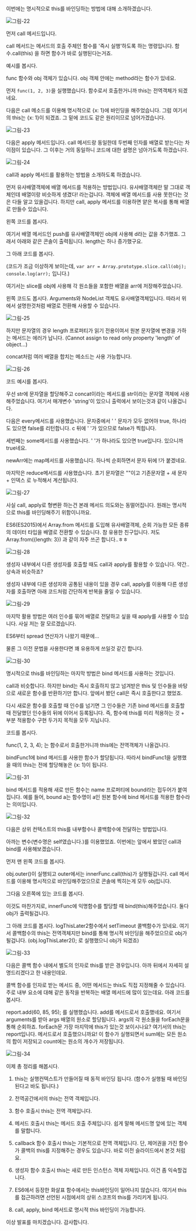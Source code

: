 이번에는 명시적으로 this를 바인딩하는 방법에 대해 소개하겠습니다.

![그림-22](https://github.com/inu-appcenter/core-javascript-study/blob/main/ch03/images/022.png?raw=true "그림-22")

먼저 call 메서드입니다.

call 메서드는 메서드의 호출 주체인 함수를 '즉시 실행'하도록 하는 명령입니다. 함수.call(this) 을 하면 함수가 바로 실행된다는거죠.

예시를 봅시다.

func 함수와 obj 객체가 있습니다. obj 객체 안에는 method라는 함수가 있네요.

먼저 `func(1, 2, 3)`을 실행했습니다. 함수로서 호출한거니까 this는 전역객체가 되겠네요.

다음은 call 메소드를 이용해 명시적으로 {x: 1}에 바인딩을 해주었습니다. 그럼 여기서의 this는 {x: 1}이 되겠죠. 그 밑에 코드도 같은 원리이므로 넘어가겠습니다.

![그림-23](https://github.com/inu-appcenter/core-javascript-study/blob/main/ch03/images/023.png?raw=true "그림-23")

다음은 apply 메서드입니다. call 메서드랑 동일한데 두번째 인자를 배열로 받는다는 차이점이 있습니다. 그 이후는 거의 동일하니 코드에 대한 설명은 넘아가도록 하겠습니다.

![그림-24](https://github.com/inu-appcenter/core-javascript-study/blob/main/ch03/images/024.png?raw=true "그림-24")

call과 apply 메서드를 활용하는 방법을 소개하도록 하겠습니다.

먼저 유사배열객체에 배열 메서드를 적용하는 방법입니다. 유사배열객체란 말 그대로 객체인데 배열이랑 비슷하게 생겼다! 라는겁니다. 객체에 배열 메서드를 사용 못한다는 것은 다들 알고 있을겁니다. 하지만 call, apply 메서드를 이용하면 얕은 복사를 통해 배열로 만들수 있습니다.

왼쪽 코드를 봅시다.

여기서 배열 메서드인 push를 유사배열객체인 obj에 사용해 d라는 값을 추가했죠. 그래서 아래와 같은 콘솔이 출력됩니다. length는 하나 증가했구요.

그 아래 코드를 봅시다.

(코드가 조금 이상하게 보이는데, `var arr = Array.prototype.slice.call(obj); console.log(arr);` 입니다.)

여기서는 slice를 obj에 사용해 각 원소들을 포함한 배열을 arr에 저장해주었습니다.

왼쪽 코드도 봅시다. Arguments와 NodeList 객체도 유사배열객체입니다. 따라서 위에서 설명한것처럼 배열로 전환해 사용할 수 있습니다.

![그림-25](https://github.com/inu-appcenter/core-javascript-study/blob/main/ch03/images/025.png?raw=true "그림-25")

하지만 문자열의 경우 length 프로퍼티가 읽기 전용이여서 원본 문자열에 변경을 가하는 메서드는 에러가 납니다. (Cannot assign to read only property 'length' of object...)

concat처럼 여러 배열을 합치는 메소드는 사용 가능합니다.

![그림-26](https://github.com/inu-appcenter/core-javascript-study/blob/main/ch03/images/026.png?raw=true "그림-26")

코드 예시를 봅시다.

우선 str에 문자열을 할당해주고 concat이라는 메서드를 str이라는 문자열 객체에 사용해주었습니다. 여기서 매개변수 'string'이 있으니 출력에서 보이는것과 같이 나올겁니다.

다음은 every메서드를 사용했습니다. 문자중에서 ' ' 문자가 모두 없어야 true, 하나라도 있으면 false를 리턴합니다. c 뒤에 ' '가 있으므로 false가 찍힙니다.

세번째는 some메서드를 사용했습니다. ' '가 하나라도 있으면 true입니다. 있으니까 true네요.

newArr에는 map메서드를 사용했습니다. 하나씩 순회하면서 문자 뒤에 !가 붙겠네요.

마지막은 reduce메서드를 사용했습니다. 초기 문자열은 ""이고 기존문자열 + 새 문자 + 인덱스 로 누적해서 계산됩니다.

![그림-27](https://github.com/inu-appcenter/core-javascript-study/blob/main/ch03/images/027.png?raw=true "그림-27")

사실 call, apply로 형변환 하는건 본래 메서드 의도와는 동떨어집니다. 원래는 명시적으로 this를 바인딩해주기 위함이니까요.

ES6(ES2015)에서 Array.from 메서드를 도입해 유사배열객체, 순회 가능한 모든 종류의 데이터 타입을 배열로 전환할 수 있습니다. 참 유용한 친구입니다. 저도 Array.from({length: 3}) 과 같이 자주 쓰곤 합니다..ㅎㅎ

![그림-28](https://github.com/inu-appcenter/core-javascript-study/blob/main/ch03/images/028.png?raw=true "그림-28")

생성자 내부에서 다른 생성자를 호출할 때도 call과 apply를 활용할 수 있습니다. 약간.. 상속과 비슷하죠?

생성자 내부에 다른 생성자와 공통된 내용이 있을 경우 call, apply를 이용해 다른 생성자를 호출하면 아래 코드처럼 간단하게 반복을 줄일 수 있습니다.

![그림-29](https://github.com/inu-appcenter/core-javascript-study/blob/main/ch03/images/029.png?raw=true "그림-29")

마지막 활용 방법은 여러 인수를 묶어 배열로 전달하고 싶을 때 apply를 사용할 수 있습니다. 사실 저는 잘 모르겠습니다.

ES6부터 spread 연산자가 나왔기 때문에...

물론 그 이전 문법을 사용한다면 꽤 유용하게 쓰일것 같긴 합니다.

![그림-30](https://github.com/inu-appcenter/core-javascript-study/blob/main/ch03/images/030.png?raw=true "그림-30")

명시적으로 this를 바인딩하는 마지막 방법은 bind 메서드를 사용하는 것입니다.

call과 비슷합니다. 하지만 bind는 즉시 호출하지 않고 넘겨받은 this 및 인수들을 바탕으로 새로운 함수를 반환하기만 합니다. 앞에서 봤던 call은 즉시 호출한다고 했었죠.

다시 새로운 함수를 호출할 때 인수를 넘기면 그 인수들은 기존 bind 메서드를 호출할 때 전달했던 인수들의 뒤에 이어서 등록됩니다. 즉, 함수에 this를 미리 적용하는 것 + 부분 적용함수 구현 두가지 목적을 모두 지닙니다.

코드를 봅시다.

func(1, 2, 3, 4); 는 함수로서 호출한거니까 this에는 전역객체가 나올겁니다.

bindFunc1에 bind 메서드를 사용한 함수가 할당됩니다. 따라서 bindFunc1을 실행했을 때의 this는 전에 할당해놓은 {x: 1}이 됩니다.

![그림-31](https://github.com/inu-appcenter/core-javascript-study/blob/main/ch03/images/031.png?raw=true "그림-31")

bind 메서드를 적용해 새로 만든 함수는 name 프로퍼티에 bound라는 접두어가 붙여집니다. 예를 들어, bound a는 함수명이 a인 원본 함수에 bind 메서드를 적용한 함수라는 의미입니다.

![그림-32](https://github.com/inu-appcenter/core-javascript-study/blob/main/ch03/images/032.png?raw=true "그림-32")

다음은 상위 컨텍스트의 this를 내부함수나 콜백함수에 전달하는 방법입니다.

아까는 변수(변수명은 self였습니다.)를 이용했었죠. 이번에는 앞에서 봤었던 call과 bind를 사용해보겠습니다.

먼저 맨 왼쪽 코드를 봅시다.

obj.outer()이 실행되고 outer에서는 innerFunc.call(this)가 실행될겁니다. call 메서드를 이용해 명시적으로 바인딩해주었으므로 콘솔에 찍히는게 모두 obj입니다.

그다음 오른쪽에 있는 코드를 봅시다.

이것도 마찬가지로, innerFunc에 익명함수를 할당할 때 bind(this)해주었습니다. 둘다 obj가 출력될겁니다.

그 아래 코드를 봅시다. logThisLater2함수에서 setTimeout 콜백함수가 있네요. 여기서 콜백함수의 this는 전역객체지만 bind를 통해 명시적 바인딩을 해주었으므로 obj가 될겁니다. (obj.logThisLater2(); 로 실행했으니 obj가 되겠죠)

![그림-33](https://github.com/inu-appcenter/core-javascript-study/blob/main/ch03/images/033.png?raw=true "그림-33")

다음은 콜백 함수 내에서 별도의 인자로 this를 받은 경우입니다. 아까 뒤에서 자세히 설명드리겠다고 한 내용인데요.

콜백 함수를 인자로 받는 메서드 중, 어떤 메서드는 this도 직접 지정해줄 수 있습니다. 주로 내부 요소에 대해 같은 동작을 반복하는 배열 메서드에 많이 있는데요. 아래 코드를 봅시다.

report.add(60, 85, 95); 를 실행했습니다. add를 메서드로서 호출했네요.
여기서 arguments를 받아 args 배열의 원소로 할당됩니다. args의 각 원소들을 forEach문을 통해 순회하죠. forEach문 가장 마지막에 this가 있는것 보이시나요? 여기서의 this는 report입니다. 메서드로서 호출했으니까요!
이 함수가 실행되면서 sum에는 모든 원소의 합이 저장되고 count에는 원소의 개수가 저장됩니다.

![그림-34](https://github.com/inu-appcenter/core-javascript-study/blob/main/ch03/images/034.png?raw=true "그림-34")

이제 총 정리를 해봅시다.

1. this는 실행컨텍스트가 만들어질 때 동적 바인딩 됩니다. (함수가 실행될 때 바인딩 된다고 바도 됩니다.)

2. 전역공간에서의 this는 전역 객체입니다.

3. 함수 호출시 this는 전역 객체입니다.

4. 메서드 호출시 this는 메서드 호출 주체입니다. 쉽게 말해 메서드명 앞에 있는 객체를 말합니다.

5. callback 함수 호출시 this는 기본적으로 전역 객체입니다. 단, 제어권을 가진 함수가 콜백의 this를 지정해주는 경우도 있습니다. 바로 이전 슬라이드에서 본것 처럼요.

6. 생성자 함수 호출시 this는 새로 만든 인스턴스 객체 자체입니다. 이건 좀 익숙할겁니다.

7. ES6에서 등장한 화살표 함수에서는 this바인딩이 일어나지 않습니다. 여기서 this를 접근하려면 선언된 시점에서의 상위 스코프의 this를 가리키게 됩니다.

8. call, apply, bind 메서드로 명시적 this 바인딩이 가능합니다.

이상 발표를 마치겠습니다. 감사합니다.
